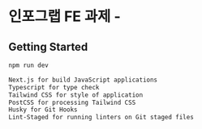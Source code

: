 # 인포그랩 FE 과제 -

## Getting Started

```bash
npm run dev
```


```bash
Next.js for build JavaScript applications 
Typescript for type check
Tailwind CSS for style of application  
PostCSS for processing Tailwind CSS
Husky for Git Hooks
Lint-Staged for running linters on Git staged files

```